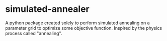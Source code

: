 # simulated-annealer
A python package created solely to perform simulated annealing on a parameter grid to optimize some objective function. Inspired by the physics process called "annealing".
